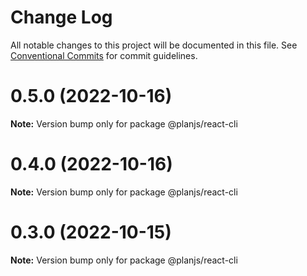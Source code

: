 # Change Log

All notable changes to this project will be documented in this file.
See [Conventional Commits](https://conventionalcommits.org) for commit guidelines.

# 0.5.0 (2022-10-16)

**Note:** Version bump only for package @planjs/react-cli

# 0.4.0 (2022-10-16)

**Note:** Version bump only for package @planjs/react-cli

# 0.3.0 (2022-10-15)

**Note:** Version bump only for package @planjs/react-cli
